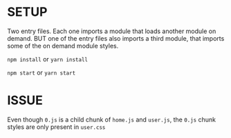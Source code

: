 # SETUP

Two entry files. Each one imports a module that loads another module on demand. BUT one of the entry files also imports
a third module, that imports some of the on demand module styles.

`npm install` or `yarn install`

`npm start` or `yarn start`


# ISSUE

Even though `0.js` is a child chunk of `home.js` and `user.js`, the `0.js` chunk styles are only present in `user.css`